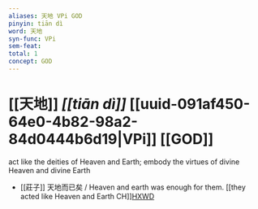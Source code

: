 ```yaml
---
aliases: 天地 VPi GOD
pinyin: tiān dì
word: 天地
syn-func: VPi
sem-feat: 
total: 1
concept: GOD 
---
```

# [[天地]] *[[tiān dì]]*  [[uuid-091af450-64e0-4b82-98a2-84d0444b6d19|VPi]] [[GOD]]
act like the deities of Heaven and Earth; embody the virtues of divine Heaven and divine Earth
 - [[莊子]] 天地而已矣 / Heaven and earth was enough for them. [[they acted like Heaven and Earth CH]][HXWD](https://hxwd.org/textview.html?location=KR5c0126_tls_013-8a.28)
